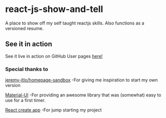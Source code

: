 # react-js-show-and-tell
A place to show off my self taught reactjs skills. Also functions as a versioned resume.
## See it in action
See it live in action on GitHub User pages [here!](https://pressx2jason.github.io)
### Special thanks to
[jeremy-jtlo/homepage-sandbox](https://github.com/jeremy-jtlo/homepage-sandbox)
-For giving me inspiration to start my own version

[Material-UI](https://material-ui.com/)
-For providing an awesome library that was (somewhat) easy to use for a first timer.

[React create app](https://github.com/facebook/create-react-app)
-For jump starting my project
